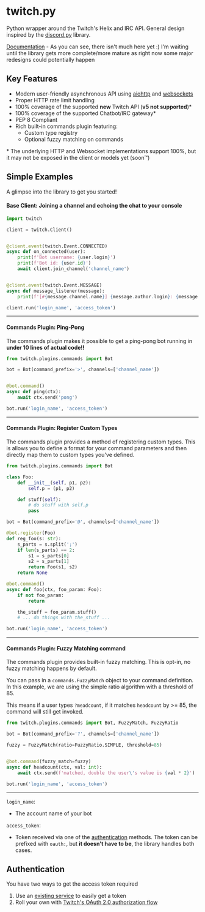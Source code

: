 # twitch.py
Python wrapper around the Twitch's Helix and IRC API. General
design inspired by the [discord.py](https://github.com/Rapptz/discord.py/) library.


[Documentation](https://twitchpi.readthedocs.io/en/latest/)
    - As you can see, there isn't much here yet :) I'm waiting until the library gets more complete/more mature as right now some major redesigns could potentially happen

## Key Features

- Modern user-friendly asynchronous API using [aiohttp](https://aiohttp.readthedocs.io/en/stable/) and [websockets](https://websockets.readthedocs.io/en/stable/)
- Proper HTTP rate limit handling
- 100% coverage of the supported **new** Twitch API (**v5 not supported**)*
- 100% coverage of the supported Chatbot/IRC gateway*
- PEP 8 Compliant
- Rich built-in commands plugin featuring:
    - Custom type registry
    - Optional fuzzy matching on commands

\* The underlying HTTP and Websocket implementations support 100%, but it may not be exposed in the client or models yet (soon:tm:)

## Simple Examples
A glimpse into the library to get you started!
#### Base Client: Joining a channel and echoing the chat to your console
```python
import twitch

client = twitch.Client()


@client.event(twitch.Event.CONNECTED)
async def on_connected(user):
    print(f'Bot username: {user.login}')
    print(f'Bot id: {user.id}')
    await client.join_channel('channel_name')


@client.event(twitch.Event.MESSAGE)
async def message_listener(message):
    print(f'[#{message.channel.name}] {message.author.login}: {message.content}')

client.run('login_name', 'access_token')
```
-----------

#### Commands Plugin: Ping-Pong
The commands plugin makes it possible to get a ping-pong bot running in **under 10 lines of actual code!!**
```python
from twitch.plugins.commands import Bot

bot = Bot(command_prefix='>', channels=['channel_name'])


@bot.command()
async def ping(ctx):
    await ctx.send('pong')

bot.run('login_name', 'access_token')
```
-----------

#### Commands Plugin: Register Custom Types
The commands plugin provides a method of registering custom types.
This is allows you to define a format for your command parameters and then
directly map them to custom types you've defined.
```python
from twitch.plugins.commands import Bot

class Foo:
    def __init__(self, p1, p2):
        self.p = (p1, p2)

    def stuff(self):
        # do stuff with self.p
        pass

bot = Bot(command_prefix='@', channels=['channel_name'])

@bot.register(Foo)
def reg_foo(s: str):
    s_parts = s.split(';')
    if len(s_parts) == 2:
        s1 = s_parts[0]
        s2 = s_parts[1]
        return Foo(s1, s2)
    return None

@bot.command()
async def foo(ctx, foo_param: Foo):
    if not foo_param:
        return

    the_stuff = foo_param.stuff()
    # ... do things with the_stuff ...

bot.run('login_name', 'access_token')
```

-----------
#### Commands Plugin: Fuzzy Matching command
The commands plugin provides built-in fuzzy matching. This is opt-in,
no fuzzy matching happens by default.

You can pass in a `commands.FuzzyMatch` object to your command definition. In this
example, we are using the simple ratio algorithm with a threshold of 85.

This means if a user types `?meadcount`, if it matches `headcount` by >= 85,
the command will still get invoked.
```python
from twitch.plugins.commands import Bot, FuzzyMatch, FuzzyRatio

bot = Bot(command_prefix='?', channels=['channel_name'])

fuzzy = FuzzyMatch(ratio=FuzzyRatio.SIMPLE, threshold=85)


@bot.command(fuzzy_match=fuzzy)
async def headcount(ctx, val: int):
    await ctx.send(f'matched, double the user\'s value is {val * 2}')

bot.run('login_name', 'access_token')
```
-----------

``login_name``:
- The account name of your bot

``access_token``:
- Token received via one of the [authentication](#authentication) methods. The token can be prefixed with ``oauth:``, but **it doesn't have to be**, the library handles both cases.

## Authentication
You have two ways to get the access token required
1. Use an [existing service](https://twitchapps.com/tmi/) to easily get a token
2. Roll your own with [Twitch's OAuth 2.0 authorization flow](https://dev.twitch.tv/docs/authentication#getting-tokens)
